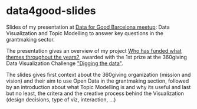 # data4good-slides
Slides of my presentation at [Data for Good Barcelona meetup](https://www.meetup.com/es-ES/Data-For-Good-Barcelona/events/256711334/): Data Visualization and Topic Modelling to answer key questions in the grantmaking sector.

The presentation gives an overview of my project [Who has funded what themes throughout the years?](http://www.xavigimenez.net/360giving-grantmaking-themes), awarded with the 1st prize at the 360giving Data Visualization Challenge ["Digging the data"](https://challenge.threesixtygiving.org/).

The slides gives first context about the 360giving organization (mission and vision) and their aim to use Open Data in the grantmaking section, followed by an introduction about what Topic Modelling is and why its useful and last but no least, the critera and the creative process behind the Visualization (design decisions, type of viz, interaction, ...) 
